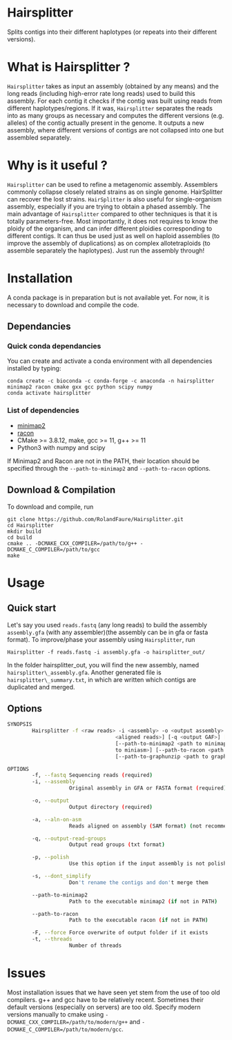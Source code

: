 # Hairsplitter

Splits contigs into their different haplotypes (or repeats into their different versions).

# What is Hairsplitter ?

`Hairsplitter` takes as input an assembly (obtained by any means) and the long reads (including high-error rate long reads) used to build this assembly. For each contig it checks if the contig was built using reads from different haplotypes/regions. If it was, `Hairsplitter` separates the reads into as many groups as necessary and computes the different versions (e.g. alleles) of the contig actually present in the genome. It outputs a new assembly, where different versions of contigs are not collapsed into one but assembled separately.

# Why is it useful ?

`Hairsplitter` can be used to refine a metagenomic assembly. Assemblers commonly collapse closely related strains as on single genome. HairSplitter can recover the lost strains.
`HairSplitter` is also useful for single-organism assembly, especially if you are trying to obtain a phased assembly. The main advantage of `Hairsplitter` compared to other techniques is that it is totally parameters-free. Most importantly, it does not requires to know the ploidy of the organism, and can infer different ploidies corresponding to different contigs. It can thus be used just as well on haploid assemblies (to improve the assembly of duplications) as on complex allotetraploids (to assemble separately the haplotypes). Just run the assembly through!

# Installation

A conda package is in preparation but is not available yet. For now, it is necessary to download and compile the code.

## Dependancies

### Quick conda dependancies

You can create and activate a conda environment with all dependencies installed by typing: 
```
conda create -c bioconda -c conda-forge -c anaconda -n hairsplitter minimap2 racon cmake gxx gcc python scipy numpy 
conda activate hairsplitter
```

### List of dependencies

- [minimap2](https://github.com/lh3/minimap2)
- [racon](https://github.com/isovic/racon)
- CMake >= 3.8.12, make, gcc >= 11, g++ >= 11
- Python3 with numpy and scipy

If Minimap2 and Racon are not in the PATH, their location should be specified through the `--path-to-minimap2` and `--path-to-racon` options.
 
## Download & Compilation

To download and compile, run
```
git clone https://github.com/RolandFaure/Hairsplitter.git
cd Hairsplitter
mkdir build
cd build
cmake .. -DCMAKE_CXX_COMPILER=/path/to/g++ -DCMAKE_C_COMPILER=/path/to/gcc
make
```

# Usage

## Quick start

Let's say you used `reads.fastq` (any long reads) to build the assembly `assembly.gfa` (with any assembler)(the assembly can be in gfa or fasta format). To improve/phase your assembly using `Hairsplitter`, run
```
Hairsplitter -f reads.fastq -i assembly.gfa -o hairsplitter_out/
```

In the folder hairsplitter_out, you will find the new assembly, named `hairsplitter\_assembly.gfa`. Another generated file is `hairsplitter\_summary.txt`, in which are written which contigs are duplicated and merged.

## Options

```bash
SYNOPSIS
        Hairsplitter -f <raw reads> -i <assembly> -o <output assembly> [-a
                                   <aligned reads>] [-q <output GAF>] [-p] [-t <threads>] [-s]
                                   [--path-to-minimap2 <path to minimap2>] [--path-to-miniasm <path
                                   to miniasm>] [--path-to-racon <path to racon>]
                                   [--path-to-graphunzip <path to graphunzip>]

OPTIONS
        -f, --fastq Sequencing reads (required)
        -i, --assembly
                    Original assembly in GFA or FASTA format (required)

        -o, --output
                    Output directory (required)

        -a, --aln-on-asm
                    Reads aligned on assembly (SAM format) (not recommended)

        -q, --output-read-groups
                    Output read groups (txt format)

        -p, --polish
                    Use this option if the input assembly is not polished

        -s, --dont_simplify
                    Don't rename the contigs and don't merge them

        --path-to-minimap2
                    Path to the executable minimap2 (if not in PATH)

        --path-to-racon
                    Path to the executable racon (if not in PATH)

        -F, --force Force overwrite of output folder if it exists
        -t, --threads
                    Number of threads
```

# Issues
 Most installation issues that we have seen yet stem from the use of too old compilers. g++ and gcc have to be relatively recent. Sometimes their default versions (especially on servers) are too old. Specify modern versions manually to cmake using `-DCMAKE_CXX_COMPILER=/path/to/modern/g++` and `-DCMAKE_C_COMPILER=/path/to/modern/gcc`.




